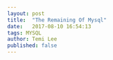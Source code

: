 ```yaml
---
layout: post
title:  "The Remaining Of Mysql"
date:   2017-08-10 16:54:13
tags: MYSQL
author: Temi Lee
published: false
---
```


